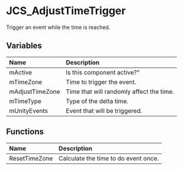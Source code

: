 # JCS_AdjustTimeTrigger

Trigger an event while the time is reached.

## Variables

| Name            | Description                              |
|:----------------|:-----------------------------------------|
| mActive         | Is this component active?"               |
| mTimeZone       | Time to trigger the event.               |
| mAdjustTimeZone | Time that will randomly affect the time. |
| mTimeType       | Type of the delta time.                  |
| mUnityEvents    | Event that will be triggered.            |

## Functions

| Name          | Description                          |
|:--------------|:-------------------------------------|
| ResetTimeZone | Calculate the time to do event once. |

